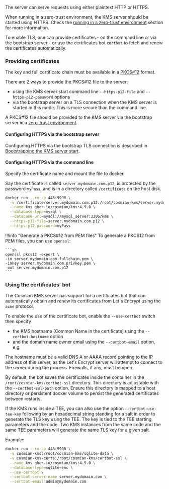 The server can serve requests using either plaintext HTTP or HTTPS.

When running in a zero-trust environment, the KMS server should be started using HTTPS.
Check the [running in a zero-trust environment](./zero_trust.md) section for more information.

To enable TLS, one can provide certificates - on the command line or via the bootstrap server - or use the certificates bot `certbot` to fetch and renew the certificates automatically.

### Providing certificates

The key and full certificate chain must be available in a [PKCS#12](https://en.wikipedia.org/wiki/PKCS_12) format.

There are 2 ways to provide the PKCS#12 file to the server:

- using the KMS server start command line  `--https-p12-file` and `--https-p12-password` options
- via the bootstrap server on a TLS connection when the KMS server is started in this mode. This is more secure than the command line.

A PKCS#12 file should be provided to the KMS server via the bootstrap server in a [zero-trust environment](./zero_trust.md).

#### Configuring HTTPS via the bootstrap server

Configuring HTTPS via the bootstrap TLS connection is described in [Bootstrapping the KMS server start](bootstrap.md).

#### Configuring HTTPS via the command line

Specify the certificate name and mount the file to docker.

Say the certificate is called `server.mydomain.com.p12`, is protected by the password `myPass`, and is in a directory called `/certificate` on the host disk.

```sh
docker run --rm -p 443:9998 \
  -v /certificate/server.mydomain.com.p12:/root/cosmian-kms/server.mydomain.com.p12 \
  --name kms ghcr.io/cosmian/kms:4.9.0 \
  --database-type=mysql \
  --database-url=mysql://mysql_server:3306/kms \
  --https-p12-file=server.mydomain.com.p12 \
  --https-p12-password=myPass
```

!!!info "Generate a PKCS#12 from PEM files"
    To generate a PKCS12 from PEM files, you can use `openssl`:

    ```sh
    openssl pkcs12 -export \
    -in server.mydomain.com.fullchain.pem \
    -inkey server.mydomain.com.privkey.pem \
    -out server.mydomain.com.p12
    ```

### Using the certificates' bot

The Cosmian KMS server has support for a certificates bot that can automatically obtain and renew its certificates from Let's Encrypt using the `acme` protocol.

To enable the use of the certificate bot, enable the `--use-certbot` switch then specify

- the KMS hostname (Common Name in the certificate) using the `--certbot-hostname` option
- and the domain name owner email using the `--certbot-email` option, e.g.

The hostname must be a valid DNS A or AAAA record pointing to the IP address of this server, as the Let's Encrypt server will attempt to connect to the server during the process. Firewalls, if any, must be open.

By default, the bot saves the certificates inside the container in the `/root/cosmian-kms/certbot-ssl` directory. This directory is adjustable with the `--certbot-ssl-path` option. Ensure this directory is mapped to a host directory or persistent docker volume to persist the generated certificates between restarts.

If the KMS runs inside a TEE, you can also use the option `--certbot-use-tee-key` following by an hexadecimal string standing for a salt in order to generate the TLS key using the TEE. The key is tied to the TEE starting parameters and the code. Two KMS instances from the same code and the same TEE parameters will generate the same TLS key for a given salt.

Example:

```sh
docker run --rm -p 443:9998 \
  -v cosmian-kms:/root/cosmian-kms/sqlite-data \
  -v cosmian-kms-certs:/root/cosmian-kms/certbot-ssl \
  --name kms ghcr.io/cosmian/kms:4.9.0 \
  --database-type=sqlite-enc \
  --use-certbot \
  --certbot-server-name server.mydomain.com \
  --certbot-email admin@mydomain.com
```
